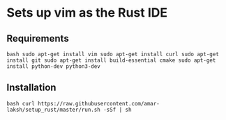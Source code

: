 # Sets up vim as the Rust IDE

## Requirements

``bash
sudo apt-get install vim
sudo apt-get install curl
sudo apt-get install git
sudo apt-get install build-essential cmake
sudo apt-get install python-dev python3-dev
``

## Installation
``bash
curl https://raw.githubusercontent.com/amar-laksh/setup_rust/master/run.sh -sSf | sh
``
